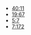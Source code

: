 - [40:11](https://quran.com/40?startingVerse=11)
- [19:67](https://quran.com/19?startingVerse=67)
- [5:7](https://quran.com/5?startingVerse=7)
- [7:172](https://quran.com/7?startingVerse=172)

